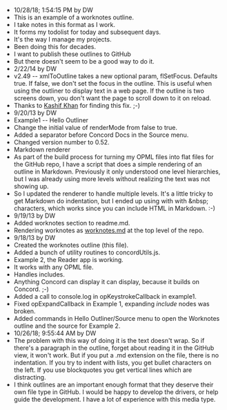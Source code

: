 * 10/28/18; 1:54:15 PM by DW * This is an example of a worknotes outline.  * I take notes in this format as I work.  * It forms my todolist for today and subsequent days.  * It's the way I manage my projects.   * Been doing this for decades. * I want to publish these outlines to GitHub  * But there doesn't seem to be a good way to do it.* 2/22/14 by DW * v2.49 -- xmlToOutline takes a new optional param, flSetFocus. Defaults true. If false, we don't set the focus in the outline. This is useful when using the outliner to display text in a web page. If the outline is two screens down, you don't want the page to scroll down to it on reload.  * Thanks to <a href="http://k4shif.blogspot.com/">Kashif Khan</a> for finding this fix. ;-)* 9/20/13 by DW * Example1 -- Hello Outliner  * Change the initial value of renderMode from false to true.  * Added a separator before Concord Docs in the Source menu.  * Changed version number to 0.52. * Markdown renderer  * As part of the build process for turning my OPML files into flat files for the GitHub repo, I have a script that does a simple rendering of an outline in Markdown. Previously it only understood one level hierarchies, but I was already using more levels without realizing the text was not showing up.   * So I updated the renderer to handle multiple levels. It's a little tricky to get Markdown do indentation, but I ended up using with with &amp;nbsp; characters, which works since you can include HTML in Markdown. :-)* 9/19/13 by DW * Added worknotes section to readme.md. * Rendering worknotes as <a href="https://github.com/scripting/concord/blob/master/worknotes.md">worknotes.md</a> at the top level of the repo.* 9/18/13 by DW * Created the worknotes outline (this file).  * Added a bunch of utility routines to concordUtils.js.  * Example 2, the Reader app is working.   * It works with any OPML file.  * Handles includes.   * Anything Concord can display it can display, because it builds on Concord. ;-) * Added a call to console.log in opKeystrokeCallback in example1.  * Fixed opExpandCallback in Example 1, expanding <i>include</i> nodes was broken. * Added commands in Hello Outliner/Source menu to open the Worknotes outline and the source for Example 2.* 10/26/18; 9:55:44 AM by DW * The problem with this way of doing it is the text doesn't wrap. So if there's a paragraph in the outline, forget about reading it in the GitHub view, it won't work. But if you put a .md extension on the file, there is no indentation. If you try to indent with lists, you get bullet characters on the left. If you use blockquotes you get vertical lines which are distracting.  * I think outlines are an important enough format that they deserve their own file type in GitHub. I would be happy to develop the drivers, or help guide the development. I have a lot of experience with this media type. 